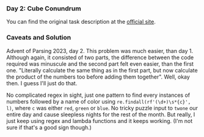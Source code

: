 ### Day 2: Cube Conundrum

You can find the original task description at the [official site](https://adventofcode.com/2023/day/2).

### Caveats and Solution
Advent of Parsing 2023, day 2. This problem was much easier, than day 1. Although again, it consisted of two parts, the difference between the code required was minuscule and the second part felt even easier, than the first one. "Literally calculate the same thing as in the first part, but now calculate the product of the numbers too before adding them together". Well, okay then. I guess I'll just do that.

No complicated regex in sight, just one pattern to find every instances of numbers followed by a name of color using `re.findall(rf'(\d+)\s*{c}', l)`, where `c` was either `red`, `green` or `blue`. No tricky puzzle input to `twone` our entire day and cause sleepless nights for the rest of the month. But really, I just keep using regex and lambda functions and it keeps working. (I'm not sure if that's a good sign though.)